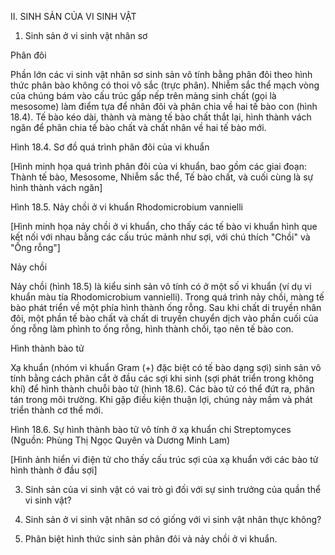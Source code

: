 II. SINH SẢN CỦA VI SINH VẬT

1. Sinh sản ở vi sinh vật nhân sơ

Phân đôi

Phần lớn các vi sinh vật nhân sơ sinh sản vô tính bằng phân đôi theo hình thức phân bào không có thoi vô sắc (trực phân). Nhiễm sắc thể mạch vòng của chúng bám vào cấu trúc gấp nếp trên màng sinh chất (gọi là mesosome) làm điểm tựa để nhân đôi và phân chia về hai tế bào con (hình 18.4). Tế bào kéo dài, thành và màng tế bào chất thắt lại, hình thành vách ngăn để phân chia tế bào chất và chất nhân về hai tế bào mới.

Hình 18.4. Sơ đồ quá trình phân đôi của vi khuẩn

[Hình minh họa quá trình phân đôi của vi khuẩn, bao gồm các giai đoạn: Thành tế bào, Mesosome, Nhiễm sắc thể, Tế bào chất, và cuối cùng là sự hình thành vách ngăn]

Hình 18.5. Nảy chồi ở vi khuẩn Rhodomicrobium vannielli

[Hình minh họa nảy chồi ở vi khuẩn, cho thấy các tế bào vi khuẩn hình que kết nối với nhau bằng các cấu trúc mảnh như sợi, với chú thích "Chồi" và "Ống rỗng"]

Nảy chồi

Nảy chồi (hình 18.5) là kiểu sinh sản vô tính có ở một số vi khuẩn (ví dụ vi khuẩn màu tía Rhodomicrobium vannielli). Trong quá trình nảy chồi, màng tế bào phát triển về một phía hình thành ống rỗng. Sau khi chất di truyền nhân đôi, một phần tế bào chất và chất di truyền chuyển dịch vào phần cuối của ống rỗng làm phình to ống rỗng, hình thành chồi, tạo nên tế bào con.

Hình thành bào tử

Xạ khuẩn (nhóm vi khuẩn Gram (+) đặc biệt có tế bào dạng sợi) sinh sản vô tính bằng cách phân cắt ở đầu các sợi khi sinh (sợi phát triển trong không khí) để hình thành chuỗi bào tử (hình 18.6). Các bào tử có thể đứt ra, phân tán trong môi trường. Khi gặp điều kiện thuận lợi, chúng nảy mầm và phát triển thành cơ thể mới.

Hình 18.6. Sự hình thành bào tử vô tính ở xạ khuẩn chi Streptomyces
(Nguồn: Phùng Thị Ngọc Quyên và Dương Minh Lam)

[Hình ảnh hiển vi điện tử cho thấy cấu trúc sợi của xạ khuẩn với các bào tử hình thành ở đầu sợi]

3. Sinh sản của vi sinh vật có vai trò gì đối với sự sinh trưởng của quần thể vi sinh vật?

4. Sinh sản ở vi sinh vật nhân sơ có giống với vi sinh vật nhân thực không?

1. Phân biệt hình thức sinh sản phân đôi và nảy chồi ở vi khuẩn.